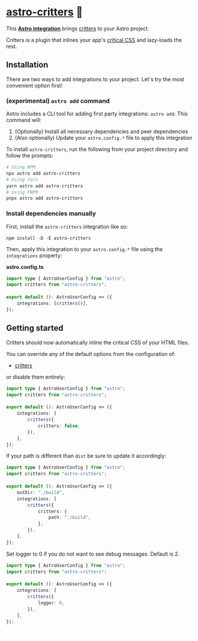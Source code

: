 # [astro-critters] 🦔

This **[Astro integration][astro-integration]** brings [critters][critters] to
your Astro project.

Critters is a plugin that inlines your app's [critical CSS] and lazy-loads the
rest.

## Installation

There are two ways to add integrations to your project. Let's try the most
convenient option first!

### (experimental) `astro add` command

Astro includes a CLI tool for adding first party integrations: `astro add`. This
command will:

1. (Optionally) Install all necessary dependencies and peer dependencies
2. (Also optionally) Update your `astro.config.*` file to apply this integration

To install `astro-critters`, run the following from your project directory and
follow the prompts:

```sh
# Using NPM
npx astro add astro-critters
# Using Yarn
yarn astro add astro-critters
# Using PNPM
pnpx astro add astro-critters
```

### Install dependencies manually

First, install the `astro-critters` integration like so:

```
npm install -D -E astro-critters
```

Then, apply this integration to your `astro.config.*` file using the
`integrations` property:

**astro.config.ts**

```ts
import type { AstroUserConfig } from "astro";
import critters from "astro-critters";

export default (): AstroUserConfig => ({
	integrations: [critters()],
});
```

## Getting started

Critters should now automatically inline the critical CSS of your HTML files.

You can override any of the default options from the configuration of:

-   [critters](src/options/critters.ts)

or disable them entirely:

```ts
import type { AstroUserConfig } from "astro";
import critters from "astro-critters";

export default (): AstroUserConfig => ({
	integrations: [
		critters({
			critters: false,
		}),
	],
});
```

If your path is different than `dist` be sure to update it accordingly:

```ts
import type { AstroUserConfig } from "astro";
import critters from "astro-critters";

export default (): AstroUserConfig => ({
	outDir: "./build",
	integrations: [
		critters({
			critters: {
				path: "./build",
			},
		}),
	],
});
```

Set logger to 0 if you do not want to see debug messages. Default is 2.

```ts
import type { AstroUserConfig } from "astro";
import critters from "astro-critters";

export default (): AstroUserConfig => ({
	integrations: [
		critters({
			logger: 0,
		}),
	],
});
```

[astro-critters]: https://npmjs.org/astro-critters
[critters]: https://github.com/GoogleChromeLabs/critters
[astro-integration]: https://docs.astro.build/en/guides/integrations-guide/
[critical css]:
	https://www.smashingmagazine.com/2015/08/understanding-critical-css/

[![Built with Lightrix/npm](https://raw.githubusercontent.com/Lightrix/npm/main/.github/img/favicon-16x16.png)](https://github.com/Lightrix/npm)
